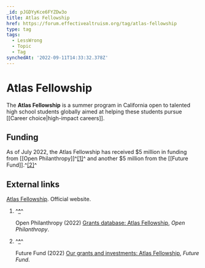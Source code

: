 ```yaml
---
_id: pJGDYyKce6FYZDw3o
title: Atlas Fellowship
href: https://forum.effectivealtruism.org/tag/atlas-fellowship
type: tag
tags:
  - LessWrong
  - Topic
  - Tag
synchedAt: '2022-09-11T14:33:32.378Z'
---
```

# Atlas Fellowship

The **Atlas Fellowship** is a summer program in California open to talented high school students globally aimed at helping these students pursue [[Career choice|high-impact careers]].

Funding
-------

As of July 2022, the Atlas Fellowship has received $5 million in funding from [[Open Philanthropy]]^[\[1\]](#fn22y74inpdnn)^ and another $5 million from the [[Future Fund]].^[\[2\]](#fnllcimhuac)^

External links
--------------

[Atlas Fellowship](https://www.atlasfellowship.org/). Official website.

1.  ^**[^](#fnref22y74inpdnn)**^
    
    Open Philanthropy (2022) [Grants database: Atlas Fellowship](https://www.openphilanthropy.org/grants/?q=&organization-name=atlas-fellowship), *Open Philanthropy*.
    
2.  ^**[^](#fnrefllcimhuac)**^
    
    Future Fund (2022) [Our grants and investments: Atlas Fellowship](https://ftxfuturefund.org/all-grants/?_search=atlas%20fellowship), *Future Fund*.